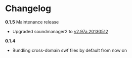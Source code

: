 # Changelog

**0.1.5** Maintenance release

 - Upgraded soundmanager2 to [v2.97a.20130512](http://www.schillmania.com/projects/soundmanager2/doc/download/#sm2-20130512)

**0.1.4**

 - Bundling cross-domain swf files by default from now on

